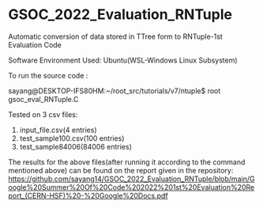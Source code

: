 # GSOC_2022_Evaluation_RNTuple
Automatic conversion of data stored in TTree form to RNTuple-1st Evaluation Code

Software Environment Used: Ubuntu(WSL-Windows Linux Subsystem)

To run the source code :

sayang@DESKTOP-IFS80HM:~/root_src/tutorials/v7/ntuple$ root gsoc_eval_RNTuple.C

Tested on 3 csv files:
1) input_file.csv(4 entries)
2) test_sample100.csv(100 entries)
3) test_sample84006(84006 entries)

The results for the above files(after running it according to the command mentioned above) can be found on the report given in the repository:
https://github.com/sayang14/GSOC_2022_Evaluation_RNTuple/blob/main/Google%20Summer%20Of%20Code%202022%201st%20Evaluation%20Report_(CERN-HSF)%20-%20Google%20Docs.pdf

